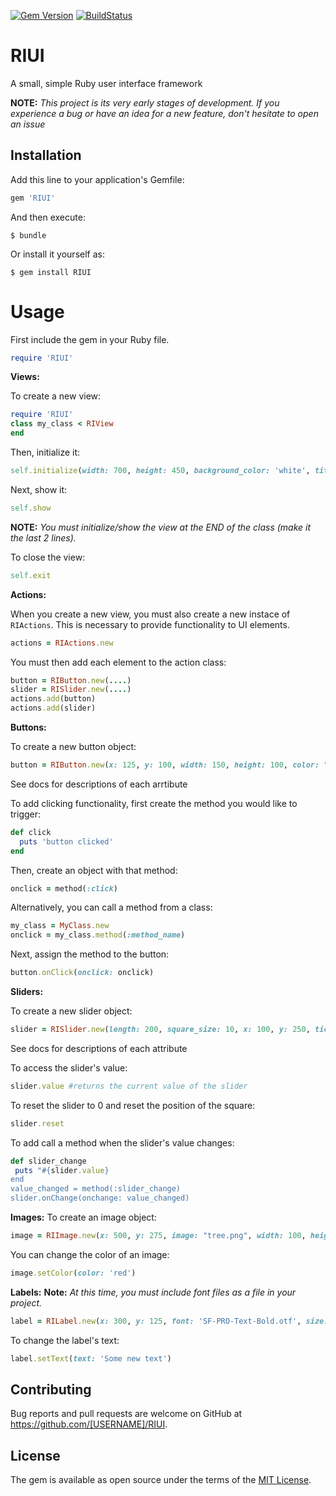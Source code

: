 [![Gem Version](https://badge.fury.io/rb/RIUI.svg)](https://badge.fury.io/rb/RIUI) [![BuildStatus](https://travis-ci.org/lukecrum/RIUI.svg?branch=master)](https://travis-ci.org/lukecrum/RIUI)
# RIUI

A small, simple Ruby user interface framework

**NOTE:** *This project is its very early stages of development. If you experience a bug or have an idea for a new feature, don't hesitate to open an issue*

## Installation

Add this line to your application's Gemfile:

```ruby
gem 'RIUI'
```

And then execute:

    $ bundle

Or install it yourself as:

    $ gem install RIUI

# Usage

First include the gem in your Ruby file.
```rb
require 'RIUI'
```
**Views:**

To create a new view:
```rb
require 'RIUI'
class my_class < RIView
end
```
Then, initialize it:
```rb
self.initialize(width: 700, height: 450, background_color: 'white', title: 'RIUI')
```
Next, show it:
```rb
self.show
```
**NOTE:** *You must initialize/show the view at the END of the class (make it the last 2 lines).*

To close the view:
```rb
self.exit
```

**Actions:**

When you create a new view, you must also create a new instace of `RIActions`. This is necessary to provide functionality to UI elements.
```rb
actions = RIActions.new
```
You must then add each element to the action class:
```rb
button = RIButton.new(....)
slider = RISlider.new(....)
actions.add(button)
actions.add(slider)
```

**Buttons:**

To create a new button object:
```rb
button = RIButton.new(x: 125, y: 100, width: 150, height: 100, color: "green", hover_color: "blue")
```

See docs for descriptions of each arrtibute

To add clicking functionality, first create the method you would like to trigger:
```rb
def click
  puts 'button clicked'
end
 ```
 Then, create an object with that method:
 ```rb
 onclick = method(:click)
 ```
 Alternatively, you can call a method from a class:
 ```rb
 my_class = MyClass.new
 onclick = my_class.method(:method_name)
 ```
 Next, assign the method to the button:
 ```rb
 button.onClick(onclick: onclick)
 ```

 **Sliders:**

 To create a new slider object:
 ```rb
 slider = RISlider.new(length: 200, square_size: 10, x: 100, y: 250, ticks: 20)
 ```

 See docs for descriptions of each attribute

 To access the slider's value:
 ```rb
 slider.value #returns the current value of the slider
 ```
 To reset the slider to 0 and reset the position of the square:
 ```rb
 slider.reset
 ```
 To add call a method when the slider's value changes:
 ```rb
 def slider_change
  puts "#{slider.value}
 end
 value_changed = method(:slider_change)
 slider.onChange(onchange: value_changed)
 ```

 **Images:**
 To create an image object:
 ```rb
 image = RIImage.new(x: 500, y: 275, image: "tree.png", width: 100, height: 75)
 ```
 You can change the color of an image:
 ```rb
 image.setColor(color: 'red')
 ```

 **Labels:**
 **Note:** *At this time, you must include font files as a file in your project.*
 ```rb
 label = RILabel.new(x: 300, y: 125, font: 'SF-PRO-Text-Bold.otf', size: 20, color: 'black', text: 'Hello World!')
 ```
 To change the label's text:
 ```rb
 label.setText(text: 'Some new text')
 ```

## Contributing

Bug reports and pull requests are welcome on GitHub at https://github.com/[USERNAME]/RIUI.

## License

The gem is available as open source under the terms of the [MIT License](https://opensource.org/licenses/MIT).
